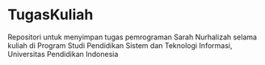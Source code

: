 # TugasKuliah
Repositori untuk menyimpan tugas pemrograman Sarah Nurhalizah selama kuliah di Program Studi Pendidikan Sistem dan Teknologi Informasi, Universitas Pendidikan Indonesia
